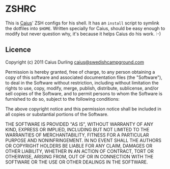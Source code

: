 # ZSHRC

This is [Caius][]' ZSH configs for his shell. It has an `install` script to symlink the dotfiles into `$HOME`. Written specially for Caius, should be easy enough to modify but never question why, it's because it helps Caius do his work. :-)

[Caius]: http://caius.name/

## Licence

Copyright (c) 2011 Caius Durling <caius@swedishcampground.com>

Permission is hereby granted, free of charge, to any person obtaining a copy of this software and associated documentation files (the "Software"), to deal in the Software without restriction, including without limitation the rights to use, copy, modify, merge, publish, distribute, sublicense, and/or sell copies of the Software, and to permit persons to whom the Software is furnished to do so, subject to the following conditions:

The above copyright notice and this permission notice shall be included in all copies or substantial portions of the Software.

THE SOFTWARE IS PROVIDED "AS IS", WITHOUT WARRANTY OF ANY KIND, EXPRESS OR IMPLIED, INCLUDING BUT NOT LIMITED TO THE WARRANTIES OF MERCHANTABILITY, FITNESS FOR A PARTICULAR PURPOSE AND NONINFRINGEMENT. IN NO EVENT SHALL THE AUTHORS OR COPYRIGHT HOLDERS BE LIABLE FOR ANY CLAIM, DAMAGES OR OTHER LIABILITY, WHETHER IN AN ACTION OF CONTRACT, TORT OR OTHERWISE, ARISING FROM, OUT OF OR IN CONNECTION WITH THE SOFTWARE OR THE USE OR OTHER DEALINGS IN THE SOFTWARE.
